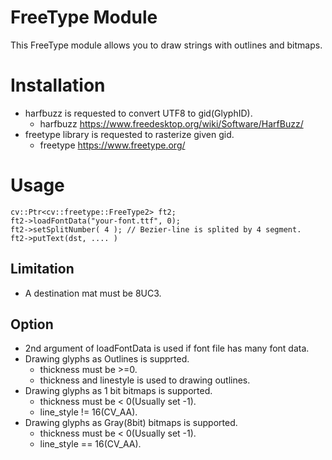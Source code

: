 # FreeType Module

This FreeType module allows you to draw strings with outlines and bitmaps.

# Installation
- harfbuzz is requested to convert UTF8 to gid(GlyphID).
  - harfbuzz https://www.freedesktop.org/wiki/Software/HarfBuzz/
- freetype library is requested to rasterize given gid.
  - freetype https://www.freetype.org/

# Usage

```
cv::Ptr<cv::freetype::FreeType2> ft2;
ft2->loadFontData("your-font.ttf", 0);
ft2->setSplitNumber( 4 ); // Bezier-line is splited by 4 segment.
ft2->putText(dst, .... )
```

## Limitation
- A destination mat must be 8UC3.

## Option
- 2nd argument of loadFontData is used if font file has many font data.
- Drawing glyphs as Outlines is supprted.
  - thickness must be >=0.
  - thickness and linestyle is used to drawing outlines.
- Drawing glyphs as 1 bit bitmaps is supported.
  - thickness must be < 0(Usually set -1).
  - line_style != 16(CV_AA).
- Drawing glyphs as Gray(8bit) bitmaps is supported.
  - thickness must be < 0(Usually set -1).
  - line_style == 16(CV_AA).

